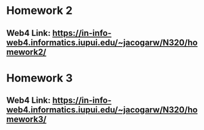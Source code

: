 # Homework 2

## Web4 Link: https://in-info-web4.informatics.iupui.edu/~jacogarw/N320/homework2/

# Homework 3

## Web4 Link: https://in-info-web4.informatics.iupui.edu/~jacogarw/N320/homework3/
